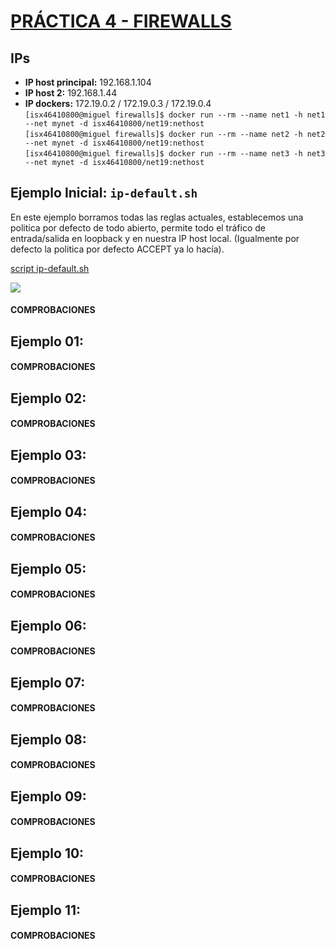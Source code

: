 # <u>__PRÁCTICA 4 - FIREWALLS__</u>

## __IPs__
+ __IP host principal:__ 192.168.1.104  
+ __IP host 2:__ 192.168.1.44  
+ __IP dockers:__ 172.19.0.2  / 172.19.0.3 / 172.19.0.4  
`[isx46410800@miguel firewalls]$ docker run --rm --name net1 -h net1 --net mynet -d isx46410800/net19:nethost`  
`[isx46410800@miguel firewalls]$ docker run --rm --name net2 -h net2 --net mynet -d isx46410800/net19:nethost`  
`[isx46410800@miguel firewalls]$ docker run --rm --name net3 -h net3 --net mynet -d isx46410800/net19:nethost`  

## __Ejemplo Inicial: `ip-default.sh`__
En este ejemplo borramos todas las reglas actuales, establecemos una politica por defecto de todo abierto, permite todo el tráfico de entrada/salida en loopback y en nuestra IP host local. (Igualmente por defecto la politica por defecto ACCEPT ya lo hacía).

[script ip-default.sh](practica4/ip-default.sh)

![](capturas/fire1)

#### __COMPROBACIONES__  


## __Ejemplo 01:__

#### __COMPROBACIONES__  

## __Ejemplo 02:__

#### __COMPROBACIONES__  

## __Ejemplo 03:__

#### __COMPROBACIONES__  

## __Ejemplo 04:__

#### __COMPROBACIONES__  

## __Ejemplo 05:__

#### __COMPROBACIONES__  

## __Ejemplo 06:__

#### __COMPROBACIONES__  

## __Ejemplo 07:__

#### __COMPROBACIONES__  

## __Ejemplo 08:__

#### __COMPROBACIONES__  

## __Ejemplo 09:__

#### __COMPROBACIONES__  

## __Ejemplo 10:__

#### __COMPROBACIONES__  

## __Ejemplo 11:__

#### __COMPROBACIONES__  
